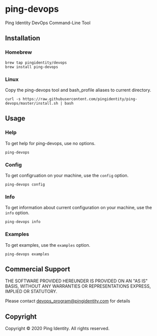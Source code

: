 # ping-devops
Ping Identity DevOps Command-Line Tool 

## Installation

### Homebrew

```
brew tap pingidentity/devops
brew install ping-devops
```

### Linux
Copy the ping-devops tool and bash_profile aliases to current directory.

```
curl -s https://raw.githubusercontent.com/pingidentity/ping-devops/master/install.sh | bash
```

## Usage

### Help

To get help for ping-devops, use no options.

```
ping-devops
```

### Config

To get configruation on your machine, use the `config` option.

```
ping-devops config
```

### Info

To get information about current configuration on your machine, use the `info` option.

```
ping-devops info
```

### Examples

To get examples, use the `examples` option.

```
ping-devops examples
```

## Commercial Support
THE SOFTWARE PROVIDED HEREUNDER IS PROVIDED ON AN "AS IS" BASIS, WITHOUT
ANY WARRANTIES OR REPRESENTATIONS EXPRESS, IMPLIED OR STATUTORY.

Please contact devops_program@pingidentity.com for details

## Copyright
Copyright © 2020 Ping Identity. All rights reserved.
